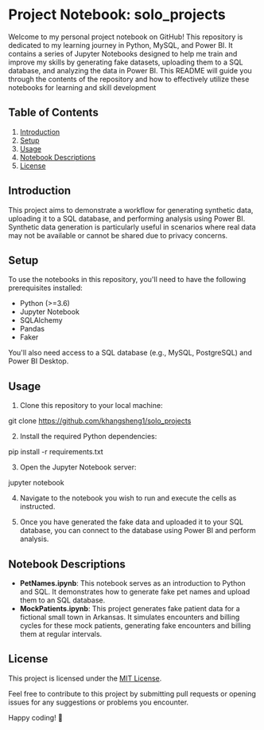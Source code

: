 # Project Notebook: solo_projects

Welcome to my personal project notebook on GitHub! This repository is dedicated to my learning journey in Python, MySQL, and Power BI. It contains a series of Jupyter Notebooks designed to help me train and improve my skills by generating fake datasets, uploading them to a SQL database, and analyzing the data in Power BI. This README will guide you through the contents of the repository and how to effectively utilize these notebooks for learning and skill development

## Table of Contents
1. [Introduction](#introduction)
2. [Setup](#setup)
3. [Usage](#usage)
4. [Notebook Descriptions](#notebook-descriptions)
5. [License](#license)

## Introduction
This project aims to demonstrate a workflow for generating synthetic data, uploading it to a SQL database, and performing analysis using Power BI. Synthetic data generation is particularly useful in scenarios where real data may not be available or cannot be shared due to privacy concerns.

## Setup
To use the notebooks in this repository, you'll need to have the following prerequisites installed:
- Python (>=3.6)
- Jupyter Notebook
- SQLAlchemy
- Pandas
- Faker

You'll also need access to a SQL database (e.g., MySQL, PostgreSQL) and Power BI Desktop.

## Usage
1. Clone this repository to your local machine:

git clone https://github.com/khangsheng1/solo_projects


2. Install the required Python dependencies:

pip install -r requirements.txt


3. Open the Jupyter Notebook server:

jupyter notebook


4. Navigate to the notebook you wish to run and execute the cells as instructed.

5. Once you have generated the fake data and uploaded it to your SQL database, you can connect to the database using Power BI and perform analysis.

## Notebook Descriptions
- **PetNames.ipynb**: This notebook serves as an introduction to Python and SQL. It demonstrates how to generate fake pet names and upload them to an SQL database.
- **MockPatients.ipynb**: This project generates fake patient data for a fictional small town in Arkansas. It simulates encounters and billing cycles for these mock patients, generating fake encounters and billing them at regular intervals.


## License
This project is licensed under the [MIT License](LICENSE).

Feel free to contribute to this project by submitting pull requests or opening issues for any suggestions or problems you encounter.

Happy coding! 🚀
